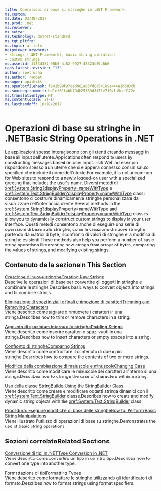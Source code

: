 ```yaml
---
title: Operazioni di base su stringhe in .NET Framework
ms.custom: 
ms.date: 03/30/2017
ms.prod: .net
ms.reviewer: 
ms.suite: 
ms.technology: dotnet-standard
ms.tgt_pltfrm: 
ms.topic: article
helpviewer_keywords:
- strings [.NET Framework], basic string operations
- custom strings
ms.assetid: 8133d357-90b5-4b62-9927-43323d99b6b6
caps.latest.revision: "13"
author: rpetrusha
ms.author: ronpet
manager: wpickett
ms.openlocfilehash: f241b99f97cad081a65fd8654169e444a1b588cb
ms.sourcegitcommit: bd1ef61f4bb794b25383d3d72e71041a5ced172e
ms.translationtype: HT
ms.contentlocale: it-IT
ms.lasthandoff: 10/18/2017
---
```

# <a name="basic-string-operations-in-net"></a><span data-ttu-id="34ba9-102">Operazioni di base su stringhe in .NET</span><span class="sxs-lookup"><span data-stu-id="34ba9-102">Basic String Operations in .NET</span></span>
<span data-ttu-id="34ba9-103">Le applicazioni spesso interagiscono con gli utenti creando messaggi in base all'input dell'utente.</span><span class="sxs-lookup"><span data-stu-id="34ba9-103">Applications often respond to users by constructing messages based on user input.</span></span> <span data-ttu-id="34ba9-104">I siti Web ad esempio rispondono spesso a un utente che si è appena connesso con un saluto specifico che include il nome dell'utente.</span><span class="sxs-lookup"><span data-stu-id="34ba9-104">For example, it is not uncommon for Web sites to respond to a newly logged-on user with a specialized greeting that includes the user's name.</span></span> <span data-ttu-id="34ba9-105">Diversi metodi di <xref:System.String?displayProperty=nameWithType> e <xref:System.Text.StringBuilder?displayProperty=nameWithType> classi consentono di costruire dinamicamente stringhe personalizzate da visualizzare nell'interfaccia utente.</span><span class="sxs-lookup"><span data-stu-id="34ba9-105">Several methods in the <xref:System.String?displayProperty=nameWithType> and <xref:System.Text.StringBuilder?displayProperty=nameWithType> classes allow you to dynamically construct custom strings to display in your user interface.</span></span> <span data-ttu-id="34ba9-106">Questi metodi consentono anche di eseguire una serie di operazioni di base sulle stringhe, come la creazione di nuove stringhe partendo da matrici di byte, il confronto di valori di stringhe e la modifica di stringhe esistenti.</span><span class="sxs-lookup"><span data-stu-id="34ba9-106">These methods also help you perform a number of basic string operations like creating new strings from arrays of bytes, comparing the values of strings, and modifying existing strings.</span></span>  
  
## <a name="in-this-section"></a><span data-ttu-id="34ba9-107">Contenuto della sezione</span><span class="sxs-lookup"><span data-stu-id="34ba9-107">In This Section</span></span>  
 [<span data-ttu-id="34ba9-108">Creazione di nuove stringhe</span><span class="sxs-lookup"><span data-stu-id="34ba9-108">Creating New Strings</span></span>](../../../docs/standard/base-types/creating-new.md)  
 <span data-ttu-id="34ba9-109">Descrive le operazioni di base per convertire gli oggetti in stringhe e combinare le stringhe.</span><span class="sxs-lookup"><span data-stu-id="34ba9-109">Describes basic ways to convert objects into strings and to combine strings.</span></span>  
  
 [<span data-ttu-id="34ba9-110">Eliminazione di spazi iniziali e finali e rimozione di caratteri</span><span class="sxs-lookup"><span data-stu-id="34ba9-110">Trimming and Removing Characters</span></span>](../../../docs/standard/base-types/trimming.md)  
 <span data-ttu-id="34ba9-111">Viene descritto come tagliare o rimuovere i caratteri in una stringa.</span><span class="sxs-lookup"><span data-stu-id="34ba9-111">Describes how to trim or remove characters in a string.</span></span>  
  
 [<span data-ttu-id="34ba9-112">Aggiunta di spaziatura interna alle stringhe</span><span class="sxs-lookup"><span data-stu-id="34ba9-112">Padding Strings</span></span>](../../../docs/standard/base-types/padding.md)  
 <span data-ttu-id="34ba9-113">Viene descritto come inserire caratteri o spazi vuoti in una stringa.</span><span class="sxs-lookup"><span data-stu-id="34ba9-113">Describes how to insert characters or empty spaces into a string.</span></span>  
  
 [<span data-ttu-id="34ba9-114">Confronto di stringhe</span><span class="sxs-lookup"><span data-stu-id="34ba9-114">Comparing Strings</span></span>](../../../docs/standard/base-types/comparing.md)  
 <span data-ttu-id="34ba9-115">Viene descritto come confrontare il contenuto di due o più stringhe.</span><span class="sxs-lookup"><span data-stu-id="34ba9-115">Describes how to compare the contents of two or more strings.</span></span>  
  
 [<span data-ttu-id="34ba9-116">Modifica della combinazione di maiuscole e minuscole</span><span class="sxs-lookup"><span data-stu-id="34ba9-116">Changing Case</span></span>](../../../docs/standard/base-types/changing-case.md)  
 <span data-ttu-id="34ba9-117">Viene descritto come modificare le minuscole dei caratteri all'interno di una stringa.</span><span class="sxs-lookup"><span data-stu-id="34ba9-117">Describes how to change the case of characters within a string.</span></span>  
  
 [<span data-ttu-id="34ba9-118">Uso della classe StringBuilder</span><span class="sxs-lookup"><span data-stu-id="34ba9-118">Using the StringBuilder Class</span></span>](../../../docs/standard/base-types/stringbuilder.md)  
 <span data-ttu-id="34ba9-119">Viene descritto come creare e modificare oggetti stringa dinamici con il <xref:System.Text.StringBuilder> classe.</span><span class="sxs-lookup"><span data-stu-id="34ba9-119">Describes how to create and modify dynamic string objects with the <xref:System.Text.StringBuilder> class.</span></span>  
  
 [<span data-ttu-id="34ba9-120">Procedura: Eseguire modifiche di base delle stringhe</span><span class="sxs-lookup"><span data-stu-id="34ba9-120">How to: Perform Basic String Manipulations</span></span>](../../../docs/standard/base-types/basic-manipulations.md)  
 <span data-ttu-id="34ba9-121">Viene illustrato l'utilizzo di operazioni di base su stringhe.</span><span class="sxs-lookup"><span data-stu-id="34ba9-121">Demonstrates the use of basic string operations.</span></span>  
  
## <a name="related-sections"></a><span data-ttu-id="34ba9-122">Sezioni correlate</span><span class="sxs-lookup"><span data-stu-id="34ba9-122">Related Sections</span></span>  
 [<span data-ttu-id="34ba9-123">Conversione di tipi in .NET</span><span class="sxs-lookup"><span data-stu-id="34ba9-123">Type Conversion in .NET</span></span>](../../../docs/standard/base-types/type-conversion.md)  
 <span data-ttu-id="34ba9-124">Viene descritto come convertire un tipo in un altro tipo.</span><span class="sxs-lookup"><span data-stu-id="34ba9-124">Describes how to convert one type into another type.</span></span>  
  
 [<span data-ttu-id="34ba9-125">Formattazione di tipi</span><span class="sxs-lookup"><span data-stu-id="34ba9-125">Formatting Types</span></span>](../../../docs/standard/base-types/formatting-types.md)  
 <span data-ttu-id="34ba9-126">Viene descritto come formattare le stringhe utilizzando gli identificatori di formato.</span><span class="sxs-lookup"><span data-stu-id="34ba9-126">Describes how to format strings using format specifiers.</span></span>
